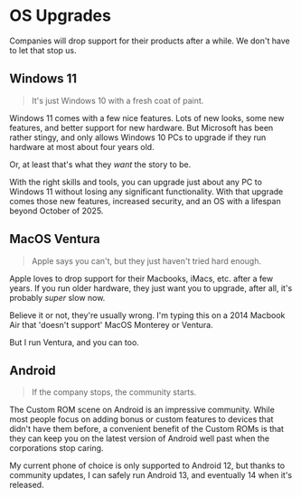 # OS Upgrades
Companies will drop support for their products after a while. We don't have to let that stop us.

## Windows 11
> It's just Windows 10 with a fresh coat of paint.

Windows 11 comes with a few nice features. Lots of new looks, some new features, and better support for new hardware.
But Microsoft has been rather stingy, and only allows Windows 10 PCs to upgrade if they run hardware at most about four years old.

Or, at least that's what they *want* the story to be.

With the right skills and tools, you can upgrade just about any PC to Windows 11 without losing any significant functionality. 
With that upgrade comes those new features, increased security, and an OS with a lifespan beyond October of 2025.

## MacOS Ventura
> Apple says you can't, but they just haven't tried hard enough.

Apple loves to drop support for their Macbooks, iMacs, etc. after a few years. 
If you run older hardware, they just want you to upgrade, after all, it's probably *super* slow now.

Believe it or not, they're usually wrong. I'm typing this on a 2014 Macbook Air that 'doesn't support' MacOS Monterey or Ventura. 

But I run Ventura, and you can too.

## Android
> If the company stops, the community starts.

The Custom ROM scene on Android is an impressive community. 
While most people focus on adding bonus or custom features to devices that didn't have them before, 
a convenient benefit of the Custom ROMs is that they can keep you on the latest version of Android well past when the corporations stop caring.

My current phone of choice is only supported to Android 12, but thanks to community updates, I can safely run Android 13, and eventually 14 when it's released.
